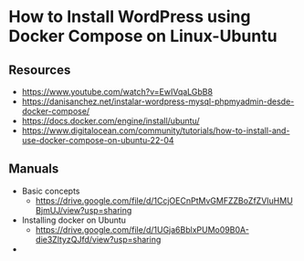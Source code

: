 # How to Install WordPress using Docker Compose on Linux-Ubuntu

## Resources

* https://www.youtube.com/watch?v=EwIVqaLGbB8
* https://danisanchez.net/instalar-wordpress-mysql-phpmyadmin-desde-docker-compose/
* https://docs.docker.com/engine/install/ubuntu/
* https://www.digitalocean.com/community/tutorials/how-to-install-and-use-docker-compose-on-ubuntu-22-04

## Manuals
* Basic concepts
  * https://drive.google.com/file/d/1CcjOECnPtMvGMFZZBoZfZVIuHMUBjmUJ/view?usp=sharing
* Installing docker on Ubuntu
  * https://drive.google.com/file/d/1UGja6BblxPUMo09B0A-die3ZltyzQJfd/view?usp=sharing 
* 
